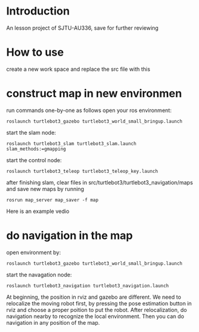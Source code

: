 # Introduction
An lesson project of SJTU-AU336, save for further reviewing

# How to use
create a new work space and replace the src file with this

# construct map in new environmen 
run commands one-by-one as follows
open your ros environment: 
```
roslaunch turtlebot3_gazebo turtlebot3_world_small_bringup.launch
```
start the slam node: 
```
roslaunch turtlebot3_slam turtlebot3_slam.launch slam_methods:=gmapping
```
start the control node:
```
roslaunch turtlebot3_teleop turtlebot3_teleop_key.launch
```
after finishing slam, clear files in src/turtlebot3/turtlebot3_navigation/maps and save new maps by running
```
rosrun map_server map_saver -f map
```

Here is an example vedio

# do navigation in the map
open environment by: 
```
roslaunch turtlebot3_gazebo turtlebot3_world_small_bringup.launch 
```
start the navagation node: 
```
roslaunch turtlebot3_navigation turtlebot3_navigation.launch 
```
At beginning, the position in rviz and gazebo are different. We need to relocalize the moving robot first, by pressing the pose estimation button in rviz and choose a proper poition to put the robot.
After relocalization, do navigation nearby to recognize the local environment.
Then you can do navigation in any position of the map.
